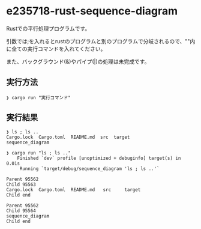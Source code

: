# e235718-rust-sequence-diagram

Rustでの平行処理プログラムです。

引数では;を入れるとrustのプログラムと別のプログラムで分岐されるので、""内に全ての実行コマンドを入れてください。

また、バックグラウンド(&)やパイプ(|)の処理は未完成です。

## 実行方法
```
❯ cargo run "実行コマンド"
```

## 実行結果
```
❯ ls ; ls ..
Cargo.lock  Cargo.toml  README.md  src  target
sequence_diagram

❯ cargo run "ls ; ls .."
    Finished `dev` profile [unoptimized + debuginfo] target(s) in 0.01s
     Running `target/debug/sequence_diagram 'ls ; ls ..'`

Parent 95562
Child 95563
Cargo.lock	Cargo.toml	README.md	src		target
Child end

Parent 95562
Child 95564
sequence_diagram
Child end
```
